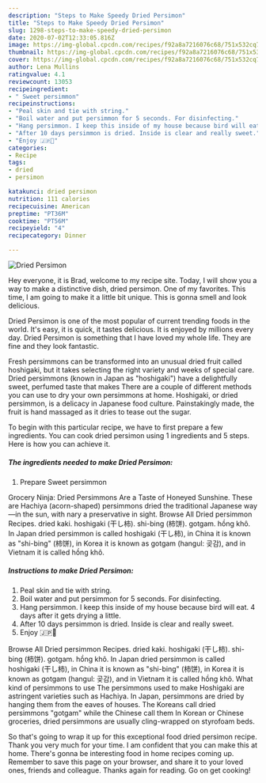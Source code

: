 ```yaml
---
description: "Steps to Make Speedy Dried Persimon"
title: "Steps to Make Speedy Dried Persimon"
slug: 1298-steps-to-make-speedy-dried-persimon
date: 2020-07-02T12:33:05.816Z
image: https://img-global.cpcdn.com/recipes/f92a8a7216076c68/751x532cq70/dried-persimon-recipe-main-photo.jpg
thumbnail: https://img-global.cpcdn.com/recipes/f92a8a7216076c68/751x532cq70/dried-persimon-recipe-main-photo.jpg
cover: https://img-global.cpcdn.com/recipes/f92a8a7216076c68/751x532cq70/dried-persimon-recipe-main-photo.jpg
author: Lena Mullins
ratingvalue: 4.1
reviewcount: 13053
recipeingredient:
- " Sweet persimmon"
recipeinstructions:
- "Peal skin and tie with string."
- "Boil water and put persimmon for 5 seconds. For disinfecting."
- "Hang persimmon. I keep this inside of my house because bird will eat. 4 days after it gets drying a little."
- "After 10 days persimmon is dried. Inside is clear and really sweet."
- "Enjoy 🇯🇵🥰"
categories:
- Recipe
tags:
- dried
- persimon

katakunci: dried persimon 
nutrition: 111 calories
recipecuisine: American
preptime: "PT36M"
cooktime: "PT56M"
recipeyield: "4"
recipecategory: Dinner

---
```



![Dried Persimon](https://img-global.cpcdn.com/recipes/f92a8a7216076c68/751x532cq70/dried-persimon-recipe-main-photo.jpg)

Hey everyone, it is Brad, welcome to my recipe site. Today, I will show you a way to make a distinctive dish, dried persimon. One of my favorites. This time, I am going to make it a little bit unique. This is gonna smell and look delicious.

Dried Persimon is one of the most popular of current trending foods in the world. It's easy, it is quick, it tastes delicious. It is enjoyed by millions every day. Dried Persimon is something that I have loved my whole life. They are fine and they look fantastic.

Fresh persimmons can be transformed into an unusual dried fruit called hoshigaki, but it takes selecting the right variety and weeks of special care. Dried persimmons (known in Japan as &#34;hoshigaki&#34;) have a delightfully sweet, perfumed taste that makes There are a couple of different methods you can use to dry your own persimmons at home. Hoshigaki, or dried persimmon, is a delicacy in Japanese food culture. Painstakingly made, the fruit is hand massaged as it dries to tease out the sugar.


To begin with this particular recipe, we have to first prepare a few ingredients. You can cook dried persimon using 1 ingredients and 5 steps. Here is how you can achieve it.

<!--inarticleads1-->

##### The ingredients needed to make Dried Persimon:

1. Prepare  Sweet persimmon


Grocery Ninja: Dried Persimmons Are a Taste of Honeyed Sunshine. These are Hachiya (acorn-shaped) persimmons dried the traditional Japanese way—in the sun, with nary a preservative in sight. Browse All Dried persimmon Recipes. dried kaki. hoshigaki (干し柿). shi-bing (柿饼). gotgam. hồng khô. In Japan dried persimmon is called hoshigaki (干し柿), in China it is known as &#34;shi-bing&#34; (柿饼), in Korea it is known as gotgam (hangul: 곶감), and in Vietnam it is called hồng khô. 

<!--inarticleads2-->

##### Instructions to make Dried Persimon:

1. Peal skin and tie with string.
1. Boil water and put persimmon for 5 seconds. For disinfecting.
1. Hang persimmon. I keep this inside of my house because bird will eat. 4 days after it gets drying a little.
1. After 10 days persimmon is dried. Inside is clear and really sweet.
1. Enjoy 🇯🇵🥰


Browse All Dried persimmon Recipes. dried kaki. hoshigaki (干し柿). shi-bing (柿饼). gotgam. hồng khô. In Japan dried persimmon is called hoshigaki (干し柿), in China it is known as &#34;shi-bing&#34; (柿饼), in Korea it is known as gotgam (hangul: 곶감), and in Vietnam it is called hồng khô. What kind of persimmons to use The persimmons used to make Hoshigaki are astringent varieties such as Hachiya. In Japan, persimmons are dried by hanging them from the eaves of houses. The Koreans call dried persimmons &#34;gotgam&#34; while the Chinese call them In Korean or Chinese groceries, dried persimmons are usually cling-wrapped on styrofoam beds. 

So that's going to wrap it up for this exceptional food dried persimon recipe. Thank you very much for your time. I am confident that you can make this at home. There's gonna be interesting food in home recipes coming up. Remember to save this page on your browser, and share it to your loved ones, friends and colleague. Thanks again for reading. Go on get cooking!
